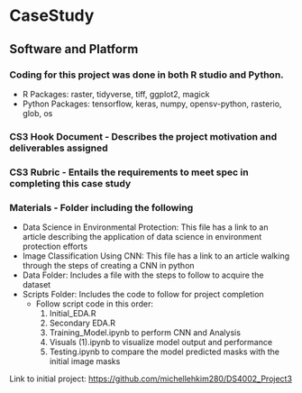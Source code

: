 # CaseStudy

## Software and Platform
### Coding for this project was done in both R studio and Python.
- R Packages: raster, tidyverse, tiff, ggplot2, magick
- Python Packages: tensorflow, keras, numpy, opensv-python, rasterio, glob, os

### CS3 Hook Document - Describes the project motivation and deliverables assigned

### CS3 Rubric - Entails the requirements to meet spec in completing this case study

### Materials - Folder including the following
- Data Science in Environmental Protection: This file has a link to an article describing the application of data science in environment protection efforts
- Image Classification Using CNN: This file has a link to an article walking through the steps of creating a CNN in python
- Data Folder: Includes a file with the steps to follow to acquire the dataset
- Scripts Folder: Includes the code to follow for project completion
  - Follow script code in this order:
    1. Initial_EDA.R
    2. Secondary EDA.R
    3. Training_Model.ipynb to perform CNN and Analysis
    4. Visuals (1).ipynb to visualize model output and performance
    5. Testing.ipynb to compare the model predicted masks with the initial image masks
   
Link to initial project: https://github.com/michellehkim280/DS4002_Project3 
